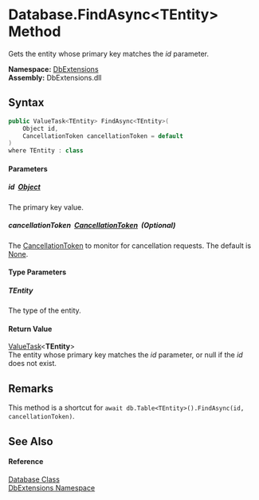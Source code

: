 Database.FindAsync&lt;TEntity> Method
=====================================
Gets the entity whose primary key matches the *id* parameter.
  
**Namespace:** [DbExtensions][1]  
**Assembly:** DbExtensions.dll

Syntax
------

```csharp
public ValueTask<TEntity> FindAsync<TEntity>(
	Object id,
	CancellationToken cancellationToken = default
)
where TEntity : class

```

#### Parameters

##### *id*  [Object][2]
The primary key value.

##### *cancellationToken*  [CancellationToken][3]  (Optional)
The [CancellationToken][3] to monitor for cancellation requests. The default is [None][4].

#### Type Parameters

##### *TEntity*
The type of the entity.

#### Return Value
[ValueTask][5]&lt;**TEntity**>  
 The entity whose primary key matches the *id* parameter, or null if the *id* does not exist.

Remarks
-------
This method is a shortcut for `await db.Table<TEntity>().FindAsync(id, cancellationToken)`.

See Also
--------

#### Reference
[Database Class][6]  
[DbExtensions Namespace][1]  

[1]: ../README.md
[2]: https://learn.microsoft.com/dotnet/api/system.object
[3]: https://learn.microsoft.com/dotnet/api/system.threading.cancellationtoken
[4]: https://learn.microsoft.com/dotnet/api/system.threading.cancellationtoken.none
[5]: https://learn.microsoft.com/dotnet/api/system.threading.tasks.valuetask-1
[6]: README.md